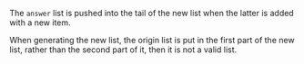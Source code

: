 The `answer` list is pushed into the tail of the new list when the latter is added with a new item.

When generating the new list, the origin list is put in the first part of the new list, rather than the second part of it, then it is not a valid list.
